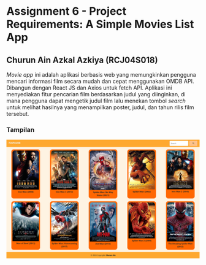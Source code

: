 # Assignment 6 - Project Requirements: A Simple Movies List App
## Churun Ain Azkal Azkiya (RCJ04S018)

*Movie app* ini adalah aplikasi berbasis web yang memungkinkan pengguna mencari informasi film secara mudah dan cepat menggunakan OMDB API. Dibangun dengan React JS dan Axios untuk fetch API. Aplikasi ini menyediakan fitur pencarian film berdasarkan judul yang diinginkan, di mana pengguna dapat mengetik judul film lalu menekan tombol *search* untuk melihat hasilnya yang menampilkan poster, judul, dan tahun rilis film tersebut.

### Tampilan
![Landing Page](Movie-App.png)